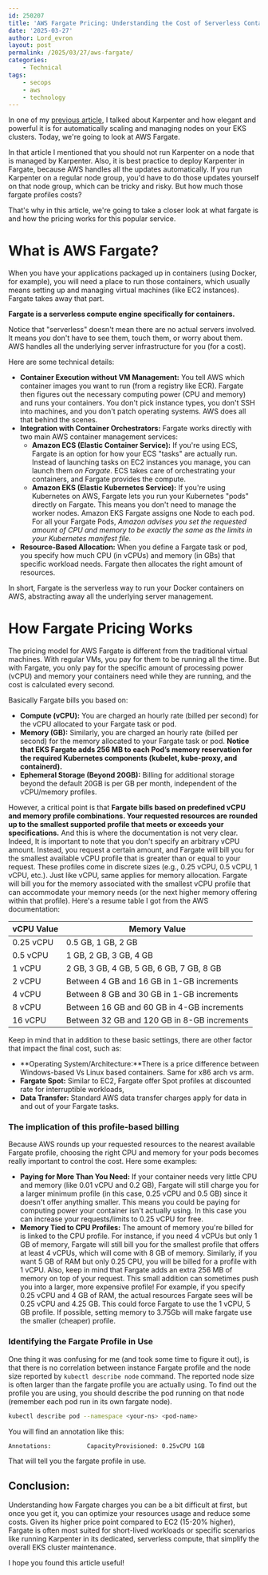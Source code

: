 ```yaml
---
id: 250207
title: 'AWS Fargate Pricing: Understanding the Cost of Serverless Containers'
date: '2025-03-27'
author: Lord_evron
layout: post
permalink: /2025/03/27/aws-fargate/
categories:
    - Technical
tags:
    - secops
    - aws
    - technology
---
```


In one of my [previous article](/2025/02/26/karpenter-on-aws/), I talked about Karpenter and how elegant and powerful it is for automatically scaling and managing nodes on your EKS clusters. Today, we're going to look at AWS Fargate.

In that article I mentioned that you should not run Karpenter on a node that is managed by Karpenter. Also, it is best practice to deploy Karpenter in Fargate, because AWS handles all the updates automatically. If you run Karpenter on a regular node group, you'd have to do those updates yourself on that node group, which can be tricky and risky. But how much those fargate profiles costs? 

That's why in this article, we're going to take a closer look at what fargate is and how the pricing works for this popular service.

# What is AWS Fargate?

When you have your applications packaged up in containers (using Docker, for example), you will need a place to run those containers, which usually means setting up and managing virtual machines (like EC2 instances). Fargate takes away that part.

**Fargate is a serverless compute engine specifically for containers.**

Notice that "serverless" doesn't mean there are no actual servers involved. It means *you* don't have to see them, touch them, or worry about them. AWS handles all the underlying server infrastructure for you (for a  cost).

Here are some technical details:

* **Container Execution without VM Management:** You tell AWS which container images you want to run (from a registry like ECR). Fargate then figures out the necessary computing power (CPU and memory) and runs your containers. You don't pick instance types, you don't SSH into machines, and you don't patch operating systems. AWS does all that behind the scenes.
* **Integration with Container Orchestrators:** Fargate works directly with two main AWS container management services:
  - **Amazon ECS (Elastic Container Service):** If you're using ECS, Fargate is an option for how your ECS "tasks" are actually run. Instead of launching tasks on EC2 instances you manage, you can launch them *on Fargate*. ECS takes care of orchestrating your containers, and Fargate provides the compute.
  - **Amazon EKS (Elastic Kubernetes Service):** If you're using Kubernetes on AWS, Fargate lets you run your Kubernetes "pods" directly on Fargate. This means you don't need to manage the worker nodes. Amazon EKS Fargate assigns one Node to each pod. For all your Fargate Pods, *Amazon advises you set the requested amount of CPU and memory to be exactly the same as the limits in your Kubernetes manifest file.*
* **Resource-Based Allocation:** When you define a Fargate task or pod, you specify how much CPU (in vCPUs) and memory (in GBs) that specific workload needs. Fargate then allocates the right amount of resources.



In short, Fargate is the serverless way to run your Docker containers on AWS, abstracting away all the underlying server management.


# How Fargate Pricing Works

The pricing model for AWS Fargate is different from the traditional virtual machines. With regular VMs, you pay for them to be running all the time. But with Fargate, you only pay for the specific amount of processing power (vCPU) and memory your containers need while they are running, and the cost is calculated every second. 

Basically Fargate bills you based on:

* **Compute (vCPU):** You are charged an hourly rate (billed per second) for the vCPU allocated to your Fargate task or pod.
* **Memory (GB):** Similarly, you are charged an hourly rate (billed per second) for the memory allocated to your Fargate task or pod. **Notice that EKS Fargate adds 256 MB to each Pod’s memory reservation for the required Kubernetes components (kubelet, kube-proxy, and containerd).**
* **Ephemeral Storage (Beyond 20GB):** Billing for additional storage beyond the default 20GB is per GB per month, independent of the vCPU/memory profiles.

 However, a critical point is that **Fargate bills based on predefined vCPU and memory profile combinations. Your requested resources are rounded up to the smallest supported profile that meets or exceeds your specifications.** And this is where the documentation is not very clear.
 Indeed, It is important to note that you don't specify an arbitrary vCPU amount. Instead, you request a certain amount, and Fargate will bill you for the smallest available vCPU profile that is greater than or equal to your request.  These profiles come in discrete sizes (e.g., 0.25 vCPU, 0.5 vCPU, 1 vCPU, etc.). Just like vCPU, same applies for memory allocation.  Fargate will bill you for the memory associated with the smallest vCPU profile that can accommodate your memory needs (or the next higher memory offering within that profile). Here's a resume table I got from the AWS documentation:

| vCPU Value | Memory Value                      |
|------------|-----------------------------------|
| 0.25 vCPU  | 0.5 GB, 1 GB, 2 GB                |
| 0.5 vCPU   | 1 GB, 2 GB, 3 GB, 4 GB            |
| 1 vCPU     | 2 GB, 3 GB, 4 GB, 5 GB, 6 GB, 7 GB, 8 GB |
| 2 vCPU     | Between 4 GB and 16 GB in 1-GB increments |
| 4 vCPU     | Between 8 GB and 30 GB in 1-GB increments |
| 8 vCPU     | Between 16 GB and 60 GB in 4-GB increments |
| 16 vCPU    | Between 32 GB and 120 GB in 8-GB increments |
	
Keep in mind that in addition to these basic settings, there are other factor that impact the final cost, such as:

* **Operating System/Architecture:**There is a price difference between Windows-based Vs Linux based containers. Same for x86 arch vs arm.
* **Fargate Spot:** Similar to EC2, Fargate offer Spot profiles at discounted rate for interruptible workloads,
* **Data Transfer:** Standard AWS data transfer charges apply for data in and out of your Fargate tasks.


### The implication of this profile-based billing

 Because AWS rounds up your requested resources to the nearest available Fargate profile, choosing the right CPU and memory for your pods becomes really important to control the cost. Here some examples:

* **Paying for More Than You Need:** If your container needs very little CPU and memory (like 0.01 vCPU and 0.2 GB), Fargate will still charge you for a larger minimum profile (in this case, 0.25 vCPU and 0.5 GB) since it doesn't offer anything smaller. This means you could be paying for computing power your container isn't actually using. In this case you can increase your requests/limits to 0.25 vCPU for free. 
* **Memory Tied to CPU Profiles:** The amount of memory you're billed for is linked to the CPU profile. For instance, if you need 4 vCPUs but only 1 GB of memory, Fargate will still bill you for the smallest profile that offers at least 4 vCPUs, which will come with 8 GB of memory. Similarly, if you want 5 GB of RAM but only 0.25 CPU, you will be billed for a profile with 1 vCPU.
Also, keep in mind that Fargate adds an extra 256 MB of memory on top of your request. This small addition can sometimes push you into a larger, more expensive profile! For example, if you specify 0.25 vCPU and 4 GB of RAM, the actual resources Fargate sees will be 0.25 vCPU and 4.25 GB. This could force Fargate to use the 1 vCPU, 5 GB profile. If possible, setting memory to 3.75Gb will make fargate use the smaller (cheaper) profile. 


### Identifying the Fargate Profile in Use
One thing it was confusing for me (and took some time to figure it out), is that there is no correlation between instance Fargate profile and the node size reported by `kubectl describe node` command. The reported node size is often larger than the fargate profile you are actually using. To find out the profile you are using, you should describe the pod running on that node (remember each pod run in its own fargate node). 
```bash
kubectl describe pod --namespace <your-ns> <pod-name>
```
You will find an annotation like this: 

```
Annotations:          CapacityProvisioned: 0.25vCPU 1GB  
```

That will tell you the fargate profile in use.

## Conclusion:

Understanding how Fargate charges you can be a bit difficult at first, but once you get it, you can optimize your resources usage and reduce some costs.
Given its higher price point compared to EC2 (15-20% higher), Fargate is often most suited for short-lived workloads or specific scenarios like running Karpenter in its dedicated, serverless compute, that simplify the overall EKS cluster maintenance.

I hope you found this article useful!



